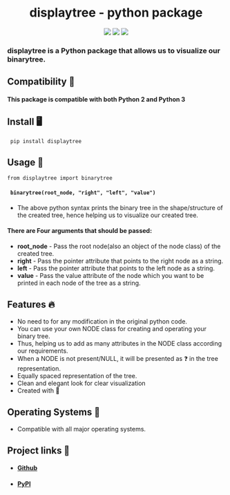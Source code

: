 <p align="center">
    <h1 align="center">displaytree - python package</h1>
    
<p align="center"><img src="https://img.shields.io/badge/version-v1.1.0-orange"> <img src="https://img.shields.io/badge/-Python-blue">  <img src="https://img.shields.io/apm/l/VIM-MODE"> <p>

### **displaytree** is a **Python package** that allows us to **visualize our binarytree**.

## Compatibility ​​​🐍​
#### This package is compatible with both **Python 2** and **Python 3**

## Install ​🖥️​
```
 pip install displaytree
```
## Usage ​​📝​
```
from displaytree import binarytree
```
#### ``` binarytree(root_node, "right", "left", "value")```
- The above python syntax prints the binary tree in the shape/structure of the created tree, hence helping us to visualize our created tree.
#### There are **Four arguments** that should be passed: 
- **root_node** - Pass the root node(also an object of the node class) of the created tree.
- **right** - Pass the pointer attribute that points to the right node as a string. 
- **left** - Pass the pointer attribute that points to the left node as a string.
-  **value** - Pass the value attribute of the node which you want to be printed in each node of the tree as a string.

## Features ​​​🔥​
- No need to for any modification in the original python code.
- You can use your own NODE class for creating and operating your binary tree.
- Thus, helping us to add as many attributes in the NODE class according our requirements. 
- When a NODE is not present/NULL, it will be presented as ​​​❓​ in the tree representation.
- Equally spaced representation of the tree.
- Clean and elegant look for clear visualization
- Created with ​​​🧡​

## Operating Systems ​​​💾​
- Compatible with all major operating systems.

## Project links ​​​🔗​
- #### [Github](https://github.com/bprajeeth/displaytree)
- #### [PyPI](https://pypi.org/project/displaytree/)